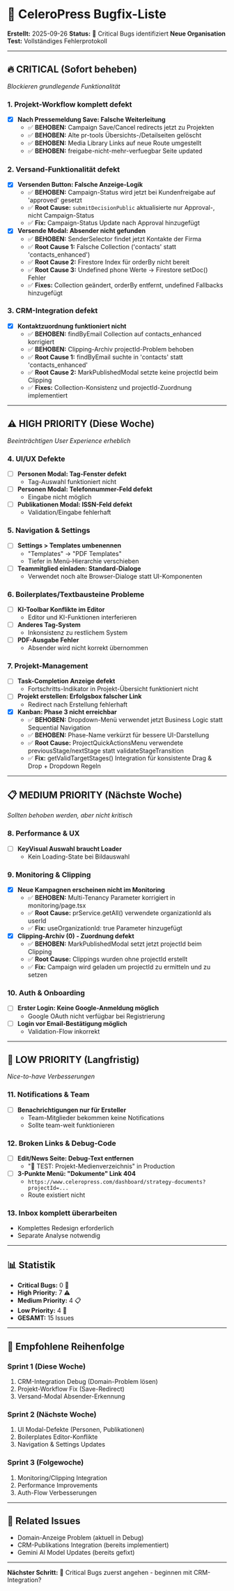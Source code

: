 # 🐛 CeleroPress Bugfix-Liste
**Erstellt:** 2025-09-26
**Status:** 🔴 Critical Bugs identifiziert
**Neue Organisation Test:** Vollständiges Fehlerprotokoll

---

## 🔥 **CRITICAL (Sofort beheben)**
*Blockieren grundlegende Funktionalität*

### 1. **Projekt-Workflow komplett defekt**
- [x] **Nach Pressemeldung Save: Falsche Weiterleitung**
  - ✅ **BEHOBEN:** Campaign Save/Cancel redirects jetzt zu Projekten
  - ✅ **BEHOBEN:** Alte pr-tools Übersichts-/Detailseiten gelöscht
  - ✅ **BEHOBEN:** Media Library Links auf neue Route umgestellt
  - ✅ **BEHOBEN:** freigabe-nicht-mehr-verfuegbar Seite updated

### 2. **Versand-Funktionalität defekt**
- [x] **Versenden Button: Falsche Anzeige-Logik**
  - ✅ **BEHOBEN:** Campaign-Status wird jetzt bei Kundenfreigabe auf 'approved' gesetzt
  - ✅ **Root Cause:** `submitDecisionPublic` aktualisierte nur Approval-, nicht Campaign-Status
  - ✅ **Fix:** Campaign-Status Update nach Approval hinzugefügt
- [x] **Versende Modal: Absender nicht gefunden**
  - ✅ **BEHOBEN:** SenderSelector findet jetzt Kontakte der Firma
  - ✅ **Root Cause 1:** Falsche Collection ('contacts' statt 'contacts_enhanced')
  - ✅ **Root Cause 2:** Firestore Index für orderBy nicht bereit
  - ✅ **Root Cause 3:** Undefined phone Werte → Firestore setDoc() Fehler
  - ✅ **Fixes:** Collection geändert, orderBy entfernt, undefined Fallbacks hinzugefügt

### 3. **CRM-Integration defekt**
- [x] **Kontaktzuordnung funktioniert nicht**
  - ✅ **BEHOBEN:** findByEmail Collection auf contacts_enhanced korrigiert
  - ✅ **BEHOBEN:** Clipping-Archiv projectId-Problem behoben
  - ✅ **Root Cause 1:** findByEmail suchte in 'contacts' statt 'contacts_enhanced'
  - ✅ **Root Cause 2:** MarkPublishedModal setzte keine projectId beim Clipping
  - ✅ **Fixes:** Collection-Konsistenz und projectId-Zuordnung implementiert

---

## ⚠️ **HIGH PRIORITY (Diese Woche)**
*Beeinträchtigen User Experience erheblich*

### 4. **UI/UX Defekte**
- [ ] **Personen Modal: Tag-Fenster defekt**
  - Tag-Auswahl funktioniert nicht
- [ ] **Personen Modal: Telefonnummer-Feld defekt**
  - Eingabe nicht möglich
- [ ] **Publikationen Modal: ISSN-Feld defekt**
  - Validation/Eingabe fehlerhaft

### 5. **Navigation & Settings**
- [ ] **Settings > Templates umbenennen**
  - "Templates" → "PDF Templates"
  - Tiefer in Menü-Hierarchie verschieben
- [ ] **Teammitglied einladen: Standard-Dialoge**
  - Verwendet noch alte Browser-Dialoge statt UI-Komponenten

### 6. **Boilerplates/Textbausteine Probleme**
- [ ] **KI-Toolbar Konflikte im Editor**
  - Editor und KI-Funktionen interferieren
- [ ] **Anderes Tag-System**
  - Inkonsistenz zu restlichem System
- [ ] **PDF-Ausgabe Fehler**
  - Absender wird nicht korrekt übernommen

### 7. **Projekt-Management**
- [ ] **Task-Completion Anzeige defekt**
  - Fortschritts-Indikator in Projekt-Übersicht funktioniert nicht
- [ ] **Projekt erstellen: Erfolgsbox falscher Link**
  - Redirect nach Erstellung fehlerhaft
- [x] **Kanban: Phase 3 nicht erreichbar**
  - ✅ **BEHOBEN:** Dropdown-Menü verwendet jetzt Business Logic statt Sequential Navigation
  - ✅ **BEHOBEN:** Phase-Name verkürzt für bessere UI-Darstellung
  - ✅ **Root Cause:** ProjectQuickActionsMenu verwendete previousStage/nextStage statt validateStageTransition
  - ✅ **Fix:** getValidTargetStages() Integration für konsistente Drag & Drop + Dropdown Regeln

---

## 📋 **MEDIUM PRIORITY (Nächste Woche)**
*Sollten behoben werden, aber nicht kritisch*

### 8. **Performance & UX**
- [ ] **KeyVisual Auswahl braucht Loader**
  - Kein Loading-State bei Bildauswahl

### 9. **Monitoring & Clipping**
- [x] **Neue Kampagnen erscheinen nicht im Monitoring**
  - ✅ **BEHOBEN:** Multi-Tenancy Parameter korrigiert in monitoring/page.tsx
  - ✅ **Root Cause:** prService.getAll() verwendete organizationId als userId
  - ✅ **Fix:** useOrganizationId: true Parameter hinzugefügt
- [x] **Clipping-Archiv (0) - Zuordnung defekt**
  - ✅ **BEHOBEN:** MarkPublishedModal setzt jetzt projectId beim Clipping
  - ✅ **Root Cause:** Clippings wurden ohne projectId erstellt
  - ✅ **Fix:** Campaign wird geladen um projectId zu ermitteln und zu setzen

### 10. **Auth & Onboarding**
- [ ] **Erster Login: Keine Google-Anmeldung möglich**
  - Google OAuth nicht verfügbar bei Registrierung
- [ ] **Login vor Email-Bestätigung möglich**
  - Validation-Flow inkorrekt

---

## 🔧 **LOW PRIORITY (Langfristig)**
*Nice-to-have Verbesserungen*

### 11. **Notifications & Team**
- [ ] **Benachrichtigungen nur für Ersteller**
  - Team-Mitglieder bekommen keine Notifications
  - Sollte team-weit funktionieren

### 12. **Broken Links & Debug-Code**
- [ ] **Edit/News Seite: Debug-Text entfernen**
  - "🧪 TEST: Projekt-Medienverzeichnis" in Production
- [ ] **3-Punkte Menü: "Dokumente" Link 404**
  - `https://www.celeropress.com/dashboard/strategy-documents?projectId=...`
  - Route existiert nicht

### 13. **Inbox komplett überarbeiten**
  - Komplettes Redesign erforderlich
  - Separate Analyse notwendig

---

## 📊 **Statistik**
- **Critical Bugs:** 0 🔴
- **High Priority:** 7 ⚠️
- **Medium Priority:** 4 📋
- **Low Priority:** 4 🔧
- **GESAMT:** 15 Issues

---

## 🎯 **Empfohlene Reihenfolge**

### **Sprint 1 (Diese Woche)**
1. CRM-Integration Debug (Domain-Problem lösen)
2. Projekt-Workflow Fix (Save-Redirect)
3. Versand-Modal Absender-Erkennung

### **Sprint 2 (Nächste Woche)**
1. UI Modal-Defekte (Personen, Publikationen)
2. Boilerplates Editor-Konflikte
3. Navigation & Settings Updates

### **Sprint 3 (Folgewoche)**
1. Monitoring/Clipping Integration
2. Performance Improvements
3. Auth-Flow Verbesserungen

---

## 🔗 **Related Issues**
- Domain-Anzeige Problem (aktuell in Debug)
- CRM-Publikations Integration (bereits implementiert)
- Gemini AI Model Updates (bereits gefixt)

---

**Nächster Schritt:** 🔴 Critical Bugs zuerst angehen - beginnen mit CRM-Integration?